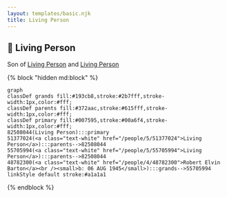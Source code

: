 ```yaml
---
layout: templates/basic.njk
title: Living Person
---
```

## 🔵 Living Person

Son of [Living Person](/people/5/55705994) and [Living Person](/people/5/51377024)

{% block "hidden md:block" %}
```mermaid
graph
classDef grands fill:#193cb8,stroke:#2b7fff,stroke-width:1px,color:#fff;
classDef parents fill:#372aac,stroke:#615fff,stroke-width:1px,color:#fff;
classDef primary fill:#007595,stroke:#00a6f4,stroke-width:1px,color:#fff;
82508044(Living Person):::primary
51377024(<a class="text-white" href="/people/5/51377024">Living Person</a>):::parents-->82508044
55705994(<a class="text-white" href="/people/5/55705994">Living Person</a>):::parents-->82508044
48782300(<a class="text-white" href="/people/4/48782300">Robert Elvin Barton</a><br /><small>b: 06 AUG 1945</small>):::grands-->55705994
linkStyle default stroke:#a1a1a1
```
{% endblock %}
